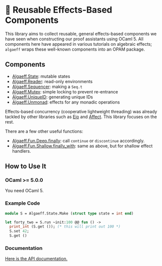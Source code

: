 # 🦠 Reusable Effects-Based Components

This library aims to collect reusable, general effects-based components we have seen when constructing our proof assistants using OCaml 5. All components here have appeared in various tutorials on algebraic effects; `algaeff` wraps these well-known components into an OPAM package.

## Components

- [Algaeff.State](https://redprl.org/algaeff/algaeff/Algaeff/State): mutable states
- [Algaeff.Reader](https://redprl.org/algaeff/algaeff/Algaeff/Reader): read-only environments
- [Algaeff.Sequencer](https://redprl.org/algaeff/algaeff/Algaeff/Sequencer): making a `Seq.t`
- [Algaeff.Mutex](https://redprl.org/algaeff/algaeff/Algaeff/Mutex): simple locking to prevent re-entrance
- [Algaeff.UniqueID](https://redprl.org/algaeff/algaeff/Algaeff/UniqueID): generating unique IDs
- [Algaeff.Unmonad](https://redprl.org/algaeff/algaeff/Algaeff/Unmonad): effects for any monadic operations

Effects-based concurrency (cooperative lightweight threading) was already tackled by other libraries such as [Eio](https://github.com/ocaml-multicore/eio) and [Affect](https://erratique.ch/software/affect). This library focuses on the rest.

There are a few other useful functions:

- [Algaeff.Fun.Deep.finally](https://redprl.org/algaeff/algaeff/Algaeff/Fun/Deep/index.html#val-finally): call `continue` or `discontinue` accordingly.
- [Algaeff.Fun.Shallow.finally\_with](https://redprl.org/algaeff/algaeff/Algaeff/Fun/Shallow/index.html#val-finally_with): same as above, but for shallow effect handlers.

## How to Use It

### OCaml >= 5.0.0

You need OCaml 5.

### Example Code

```ocaml
module S = Algaeff.State.Make (struct type state = int end)

let forty_two = S.run ~init:100 @@ fun () ->
  print_int (S.get ()); (* this will print out 100 *)
  S.set 42;
  S.get ()
```

### Documentation

[Here is the API documentation.](https://redprl.org/algaeff/algaeff/Algaeff)

